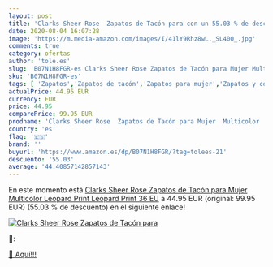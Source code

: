 ```yaml
---
layout: post
title: 'Clarks Sheer Rose  Zapatos de Tacón para con un 55.03 % de descuento'
date: 2020-08-04 16:07:28
image: 'https://m.media-amazon.com/images/I/41lY9Rhz8wL._SL400_.jpg'
comments: true
category: ofertas
author: 'tole.es'
slug: 'B07N1H8FGR-es Clarks Sheer Rose Zapatos de Tacón para Mujer Multicolor...'
sku: 'B07N1H8FGR-es'
tags: [ 'Zapatos','Zapatos de tacón','Zapatos para mujer','Zapatos y complementos','zapatos', ]
actualPrice: 44.95 EUR
currency: EUR
price: 44.95
comparePrice: 99.95 EUR
prodname: 'Clarks Sheer Rose  Zapatos de Tacón para Mujer  Multicolor  Leopard Print Leopard Print   36 EU'
country: 'es'
flag: '🇪🇸'
brand: ''
buyurl: 'https://www.amazon.es/dp/B07N1H8FGR/?tag=tolees-21'
descuento: '55.03'
average: '44.40857142857143'
---
```


En este momento está [Clarks Sheer Rose  Zapatos de Tacón para Mujer  Multicolor  Leopard Print Leopard Print   36 EU](https://www.amazon.es/dp/B07N1H8FGR/?tag=tolees-21) a 44.95 EUR (original: 99.95 EUR) (55.03 %  de descuento) en el siguiente enlace!

[![Clarks Sheer Rose  Zapatos de Tacón para](https://m.media-amazon.com/images/I/41lY9Rhz8wL._SL400_.jpg)](https://www.amazon.es/dp/B07N1H8FGR/?tag=tolees-21)

🔎:


[🛒 Aquí!!!](https://www.amazon.es/dp/B07N1H8FGR/?tag=tolees-21)
